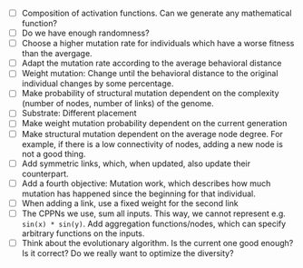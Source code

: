 - [ ] Composition of activation functions. Can we generate any mathematical function?
- [ ] Do we have enough randomness?
- [ ] Choose a higher mutation rate for individuals which have a worse fitness than
      the avergage.
- [ ] Adapt the mutation rate according to the average behavioral distance
- [ ] Weight mutation: Change until the behavioral distance to the original individual changes by 
      some percentage.  
- [ ] Make probability of structural mutation dependent on the complexity
      (number of nodes, number of links) of the genome.
- [ ] Substrate: Different placement
- [ ] Make weight mutation probability dependent on the current generation
- [ ] Make structural mutation dependent on the average node degree.
      For example, if there is a low connectivity of nodes, adding a new node is
      not a good thing.
- [ ] Add symmetric links, which, when updated, also update their counterpart.
- [ ] Add a fourth objective: Mutation work, which describes how much mutation has happened
      since the beginning for that individual.
- [ ] When adding a link, use a fixed weight for the second link
- [ ] The CPPNs we use, sum all inputs. This way, we cannot
      represent e.g. ```sin(x) * sin(y)```. Add aggregation functions/nodes,
      which can specify arbitrary functions on the inputs.
- [ ] Think about the evolutionary algorithm. Is the current one good enough? Is it correct?
      Do we really want to optimize the diversity?
